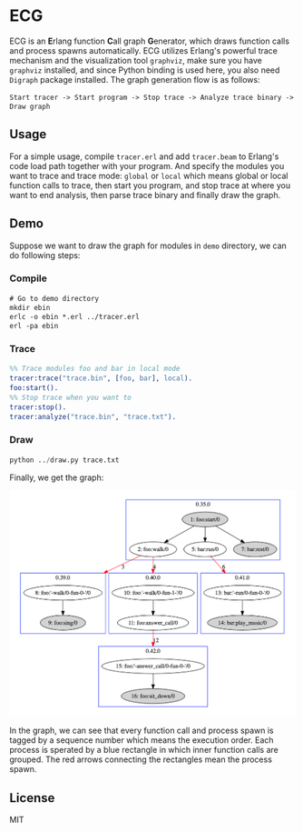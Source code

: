 # ECG

ECG is an **E**rlang function **C**all graph **G**enerator, which draws function calls and process spawns automatically. ECG utilizes Erlang's powerful trace mechanism and the visualization tool `graphviz`, make sure you have `graphviz` installed, and since Python binding is used here, you also need `Digraph` package installed. The graph generation flow is as follows:

```
Start tracer -> Start program -> Stop trace -> Analyze trace binary -> Draw graph
```

## Usage

For a simple usage, compile `tracer.erl` and add `tracer.beam` to Erlang's code load path together with your program. And specify the modules you want to trace and trace mode: `global` or `local` which means global or local function calls to trace, then start you program, and stop trace at where you want to end analysis, then parse trace binary and finally draw the graph.

## Demo

Suppose we want to draw the graph for modules in `demo` directory, we can do following steps:

### Compile

``` shell
# Go to demo directory
mkdir ebin
erlc -o ebin *.erl ../tracer.erl
erl -pa ebin
```

### Trace

```Erlang
%% Trace modules foo and bar in local mode
tracer:trace("trace.bin", [foo, bar], local).
foo:start().
%% Stop trace when you want to
tracer:stop().
tracer:analyze("trace.bin", "trace.txt").
```

### Draw

```Python
python ../draw.py trace.txt
```

Finally, we get the graph:

![ecg](demo/ecg.png)

In the graph, we can see that every function call and process spawn is tagged by a sequence number which means the execution order. Each process is sperated by a blue rectangle in which inner function calls are grouped. The red arrows connecting the rectangles mean the process spawn.

## License
MIT



